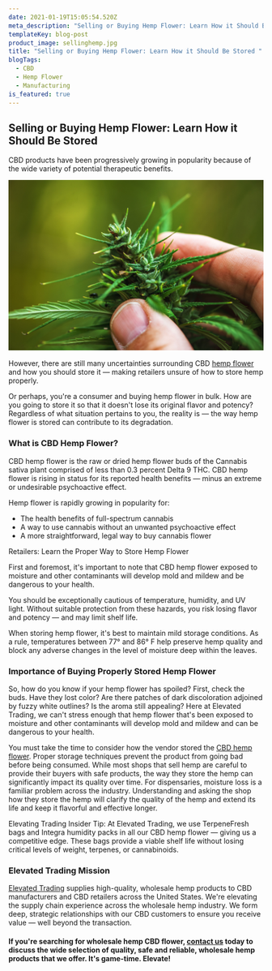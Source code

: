 ```yaml
---
date: 2021-01-19T15:05:54.520Z
meta_description: "Selling or Buying Hemp Flower: Learn How it Should Be Stored "
templateKey: blog-post
product_image: sellinghemp.jpg
title: "Selling or Buying Hemp Flower: Learn How it Should Be Stored "
blogTags:
  - CBD
  - Hemp Flower
  - Manufacturing
is_featured: true
---
```

## Selling or Buying Hemp Flower: Learn How it Should Be Stored 

CBD products have been progressively growing in popularity because of the wide variety of potential therapeutic benefits. 

![Selling or Buying Hemp Flower: Learn How it Should Be Stored ](sellinghemp.jpg "Selling or Buying Hemp Flower: Learn How it Should Be Stored ")

However, there are still many uncertainties surrounding CBD [hemp flower](https://www.elevatedtrading.com/blog/selling-hemp-flower-legalities-and-guidelines-for-retailers/) and how you should store it — making retailers unsure of how to store hemp properly.

Or perhaps, you're a consumer and buying hemp flower in bulk. How are you going to store it so that it doesn't lose its original flavor and potency? Regardless of what situation pertains to you, the reality is — the way hemp flower is stored can contribute to its degradation.

### What is CBD Hemp Flower?

CBD hemp flower is the raw or dried hemp flower buds of the Cannabis sativa plant comprised of less than 0.3 percent Delta 9 THC. CBD hemp flower is rising in status for its reported health benefits — minus an extreme or undesirable psychoactive effect.

Hemp flower is rapidly growing in popularity for:

* The health benefits of full-spectrum cannabis
* A way to use cannabis without an unwanted psychoactive effect
* A more straightforward, legal way to buy cannabis flower

Retailers: Learn the Proper Way to Store Hemp Flower

First and foremost, it's important to note that CBD hemp flower exposed to moisture and other contaminants will develop mold and mildew and be dangerous to your health.

You should be exceptionally cautious of temperature, humidity, and UV light. Without suitable protection from these hazards, you risk losing flavor and potency — and may limit shelf life.

When storing hemp flower, it's best to maintain mild storage conditions. As a rule, temperatures between 77° and 86° F help preserve hemp quality and block any adverse changes in the level of moisture deep within the leaves.

### Importance of Buying Properly Stored Hemp Flower

So, how do you know if your hemp flower has spoiled? First, check the buds. Have they lost color? Are there patches of dark discoloration adjoined by fuzzy white outlines? Is the aroma still appealing? Here at Elevated Trading, we can't stress enough that hemp flower that's been exposed to moisture and other contaminants will develop mold and mildew and can be dangerous to your health.

You must take the time to consider how the vendor stored the [CBD hemp flower](https://www.elevatedtrading.com/products). Proper storage techniques prevent the product from going bad before being consumed. While most shops that sell hemp are careful to provide their buyers with safe products, the way they store the hemp can significantly impact its quality over time. For dispensaries, moisture loss is a familiar problem across the industry. Understanding and asking the shop how they store the hemp will clarify the quality of the hemp and extend its life and keep it flavorful and effective longer.

Elevating Trading Insider Tip: At Elevated Trading, we use TerpeneFresh bags and Integra humidity packs in all our CBD hemp flower — giving us a competitive edge. These bags provide a viable shelf life without losing critical levels of weight, terpenes, or cannabinoids.

### Elevated Trading Mission

[Elevated Trading](https://www.elevatedtrading.com/) supplies high-quality, wholesale hemp products to CBD manufacturers and CBD retailers across the United States. We're elevating the supply chain experience across the wholesale hemp industry. We form deep, strategic relationships with our CBD customers to ensure you receive value — well beyond the transaction.

#### **If you're searching for wholesale hemp CBD flower, [contact us](mailto:sales@elevatedtrading.com) today to discuss the wide selection of quality, safe and reliable, wholesale hemp products that we offer. It's game-time. Elevate!**